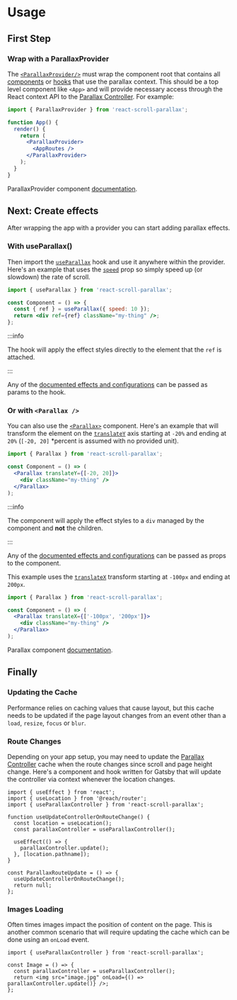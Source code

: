 # Usage

## First Step

### Wrap with a ParallaxProvider

The [`<ParallaxProvider/>`](/docs/usage/components/parallax-provider) must wrap the component root that contains all [components](/docs/usage/components/) or [hooks](/docs/usage/hooks/) that use the parallax context. This should be a top level component like `<App>` and will provide necessary access through the React context API to the [Parallax Controller](https://parallax-controller.vercel.app/docs/intro). For example:

```jsx
import { ParallaxProvider } from 'react-scroll-parallax';

function App() {
  render() {
    return (
      <ParallaxProvider>
        <AppRoutes />
      </ParallaxProvider>
    );
  }
}
```

ParallaxProvider component [documentation](/docs/usage/components/parallax-provider).

## Next: Create effects

After wrapping the app with a provider you can start adding parallax effects.

### With useParallax()

Then import the [`useParallax`](/docs/usage/hooks/use-parallax) hook and use it anywhere within the provider. Here's an example that uses the [`speed`](/docs/usage/parallax-props#configuration-props) prop so simply speed up (or slowdown) the rate of scroll.

```jsx
import { useParallax } from 'react-scroll-parallax';

const Component = () => {
  const { ref } = useParallax({ speed: 10 });
  return <div ref={ref} className="my-thing" />;
};
```

:::info

The hook will apply the effect styles directly to the element that the `ref` is attached.

:::

Any of the [documented effects and configurations](/docs/usage/parallax-props) can be passed as params to the hook.

### Or with `<Parallax />`

You can also use the [`<Parallax>`](/docs/usage/components/parallax-component) component. Here's an example that will transform the element on the [`translateY`](/docs/usage/parallax-props#css-effect-props) axis starting at `-20%` and ending at `20%` (`[-20, 20]` \*percent is assumed with no provided unit).

```jsx
import { Parallax } from 'react-scroll-parallax';

const Component = () => (
  <Parallax translateY={[-20, 20]}>
    <div className="my-thing" />
  </Parallax>
);
```

:::info

The component will apply the effect styles to a `div` managed by the component and **not** the children.

:::

Any of the [documented effects and configurations](/docs/usage/parallax-props) can be passed as props to the component.

This example uses the [`translateX`](/docs/usage/parallax-props#css-effect-props) transform starting at `-100px` and ending at `200px`.

```jsx
import { Parallax } from 'react-scroll-parallax';

const Component = () => (
  <Parallax translateX={['-100px', '200px']}>
    <div className="my-thing" />
  </Parallax>
);
```

Parallax component [documentation](/docs/usage/components/parallax-component).

## Finally

### Updating the Cache

Performance relies on caching values that cause layout, but this cache needs to be updated if the page layout changes from an event other than a `load`, `resize`, `focus` or `blur`.

### Route Changes

Depending on your app setup, you may need to update the [Parallax Controller](https://parallax-controller.vercel.app/docs/intro) cache when the route changes since scroll and page height change. Here's a component and hook written for Gatsby that will update the controller via context whenever the location changes.

```tsx
import { useEffect } from 'react';
import { useLocation } from '@reach/router';
import { useParallaxController } from 'react-scroll-parallax';

function useUpdateControllerOnRouteChange() {
  const location = useLocation();
  const parallaxController = useParallaxController();

  useEffect(() => {
    parallaxController.update();
  }, [location.pathname]);
}

const ParallaxRouteUpdate = () => {
  useUpdateControllerOnRouteChange();
  return null;
};
```

### Images Loading

Often times images impact the position of content on the page. This is another common scenario that will require updating the cache which can be done using an `onLoad` event.

```tsx
import { useParallaxController } from 'react-scroll-parallax';

const Image = () => {
  const parallaxController = useParallaxController();
  return <img src="image.jpg" onLoad={() => parallaxController.update()} />;
};
```
